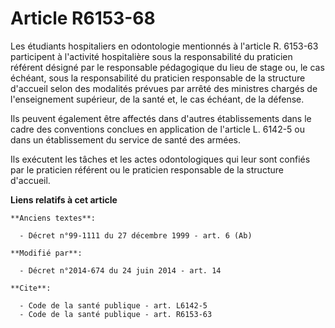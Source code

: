 # Article R6153-68

Les étudiants hospitaliers en odontologie mentionnés à l'article R. 6153-63 participent à l'activité hospitalière sous la
responsabilité du praticien référent désigné par le responsable pédagogique du lieu de stage ou, le cas échéant, sous la
responsabilité du praticien responsable de la structure d'accueil selon des modalités prévues par arrêté des ministres
chargés de l'enseignement supérieur, de la santé et, le cas échéant, de la défense. 

Ils peuvent également être affectés dans d'autres établissements dans le cadre des conventions conclues en application de
l'article L. 6142-5 ou dans un établissement du service de santé des armées. 

Ils exécutent les tâches et les actes odontologiques qui leur sont confiés par le praticien référent ou le praticien
responsable de la structure d'accueil.

**Liens relatifs à cet article**

	**Anciens textes**:

	  - Décret n°99-1111 du 27 décembre 1999 - art. 6 (Ab)

	**Modifié par**:

	  - Décret n°2014-674 du 24 juin 2014 - art. 14

	**Cite**:

	  - Code de la santé publique - art. L6142-5
	  - Code de la santé publique - art. R6153-63
